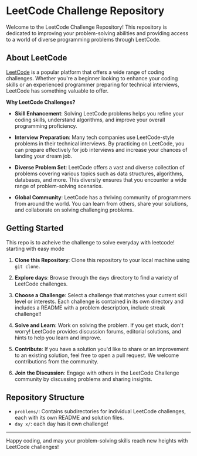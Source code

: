 # LeetCode Challenge Repository

Welcome to the LeetCode Challenge Repository! This repository is dedicated to improving your problem-solving abilities and providing access to a world of diverse programming problems through LeetCode.

## About LeetCode

[LeetCode](https://leetcode.com/) is a popular platform that offers a wide range of coding challenges. Whether you're a beginner looking to enhance your coding skills or an experienced programmer preparing for technical interviews, LeetCode has something valuable to offer.

**Why LeetCode Challenges?**

- **Skill Enhancement**: Solving LeetCode problems helps you refine your coding skills, understand algorithms, and improve your overall programming proficiency.

- **Interview Preparation**: Many tech companies use LeetCode-style problems in their technical interviews. By practicing on LeetCode, you can prepare effectively for job interviews and increase your chances of landing your dream job.

- **Diverse Problem Set**: LeetCode offers a vast and diverse collection of problems covering various topics such as data structures, algorithms, databases, and more. This diversity ensures that you encounter a wide range of problem-solving scenarios.

- **Global Community**: LeetCode has a thriving community of programmers from around the world. You can learn from others, share your solutions, and collaborate on solving challenging problems.

## Getting Started

This repo is to acheive the challenge to solve everyday with leetcode! starting with easy mode 

1. **Clone this Repository**: Clone this repository to your local machine using `git clone`.

2. **Explore days**: Browse through the `days` directory to find a variety of LeetCode challenges.

3. **Choose a Challenge**: Select a challenge that matches your current skill level or interests. Each challenge is contained in its own directory and includes a README with a problem description, include streak challenge!! 

4. **Solve and Learn**: Work on solving the problem. If you get stuck, don't worry! LeetCode provides discussion forums, editorial solutions, and hints to help you learn and improve.

5. **Contribute**: If you have a solution you'd like to share or an improvement to an existing solution, feel free to open a pull request. We welcome contributions from the community.

6. **Join the Discussion**: Engage with others in the LeetCode Challenge community by discussing problems and sharing insights.

## Repository Structure

- `problems/`: Contains subdirectories for individual LeetCode challenges, each with its own README and solution files.
- `day x/`: each day has it own challenge! 


---

Happy coding, and may your problem-solving skills reach new heights with LeetCode challenges!
